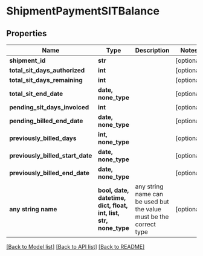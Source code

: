 # ShipmentPaymentSITBalance


## Properties
Name | Type | Description | Notes
------------ | ------------- | ------------- | -------------
**shipment_id** | **str** |  | [optional] 
**total_sit_days_authorized** | **int** |  | [optional] 
**total_sit_days_remaining** | **int** |  | [optional] 
**total_sit_end_date** | **date, none_type** |  | [optional] 
**pending_sit_days_invoiced** | **int** |  | [optional] 
**pending_billed_end_date** | **date, none_type** |  | [optional] 
**previously_billed_days** | **int, none_type** |  | [optional] 
**previously_billed_start_date** | **date, none_type** |  | [optional] 
**previously_billed_end_date** | **date, none_type** |  | [optional] 
**any string name** | **bool, date, datetime, dict, float, int, list, str, none_type** | any string name can be used but the value must be the correct type | [optional]

[[Back to Model list]](../README.md#documentation-for-models) [[Back to API list]](../README.md#documentation-for-api-endpoints) [[Back to README]](../README.md)


